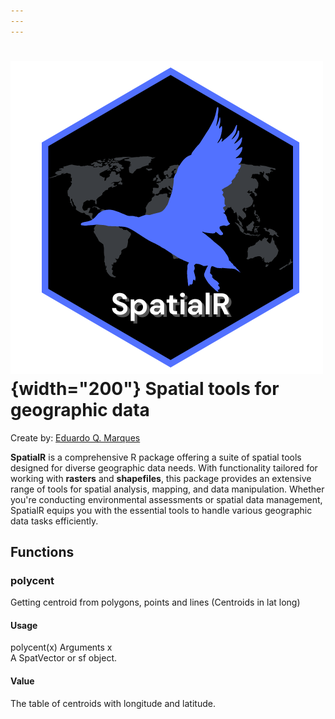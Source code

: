 ```yaml
---
---
---
```


# ![](https://github.com/Eduardoqm/SpatialR/blob/main/SpatialR%20logo.png?raw=true){width="200"} Spatial tools for geographic data

Create by: [Eduardo Q. Marques](https://eduardoqm.github.io/)

**SpatialR** is a comprehensive R package offering a suite of spatial tools designed for diverse geographic data needs. With functionality tailored for working with **rasters** and **shapefiles**, this package provides an extensive range of tools for spatial analysis, mapping, and data manipulation. Whether you're conducting environmental assessments or spatial data management, SpatialR equips you with the essential tools to handle various geographic data tasks efficiently.

## Functions

### polycent

Getting centroid from polygons, points and lines (Centroids in lat long)

#### Usage

polycent(x) Arguments x\
A SpatVector or sf object.

#### Value

The table of centroids with longitude and latitude.
